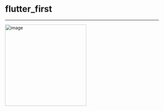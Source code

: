 # flutter_first

----------------------------------------

<img width="266" alt="image" src="https://user-images.githubusercontent.com/39526249/170547467-78609676-936a-4d0f-b89a-0616b91e17f9.png">
